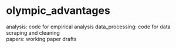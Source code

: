 # olympic_advantages

analysis: code for empirical analysis 
data_processing: code for data scraping and cleaning  
papers: working paper drafts
